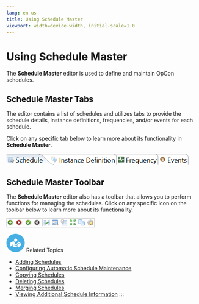 ```yaml
---
lang: en-us
title: Using Schedule Master
viewport: width=device-width, initial-scale=1.0
---
```


# Using Schedule Master

The **Schedule Master** editor is used to define and maintain
OpCon schedules.

## Schedule Master Tabs

The editor contains a list of schedules and utilizes tabs to provide the
schedule details, instance definitions, frequencies, and/or events for
each schedule.

Click on any specific tab below to learn more about its functionality in
**Schedule Master**.

![Schedule Master tab bar](../../../Resources/Images/EM/EMschedmastertabbar.png "Schedule Master tab bar")

## Schedule Master Toolbar

The **Schedule Master** editor also has a toolbar that allows you to
perform functions for managing the schedules. Click on any specific icon
on the toolbar below to learn more about its functionality.

![Schedule Master toolbar](../../../Resources/Images/EM/EMschedmastoolbar.png "Schedule Master toolbar")

![White "person reading" icon on blue circular background](../../../Resources/Images/moreinfo-icon(48x48).png "More Info icon")
Related Topics

- [Adding Schedules](Adding-Schedules.md)
- [Configuring Automatic Schedule     Maintenance](Configuring-Automatic-Schedule-Maintenance.md)
- [Copying Schedules](Copying-Schedules.md)
- [Deleting Schedules](Deleting-Schedules.md)
- [Merging Schedules](Merging-Schedules.md)
- [Viewing Additional Schedule     Information](Viewing-Additional-Schedule-Info.md)
:::
